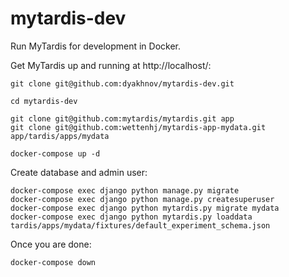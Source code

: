 # mytardis-dev
Run MyTardis for development in Docker.

Get MyTardis up and running at http://localhost/:
```
git clone git@github.com:dyakhnov/mytardis-dev.git

cd mytardis-dev

git clone git@github.com:mytardis/mytardis.git app
git clone git@github.com:wettenhj/mytardis-app-mydata.git app/tardis/apps/mydata

docker-compose up -d
```

Create database and admin user:
```
docker-compose exec django python manage.py migrate
docker-compose exec django python manage.py createsuperuser
docker-compose exec django python mytardis.py migrate mydata
docker-compose exec django python mytardis.py loaddata tardis/apps/mydata/fixtures/default_experiment_schema.json
```

Once you are done:
```
docker-compose down
```
